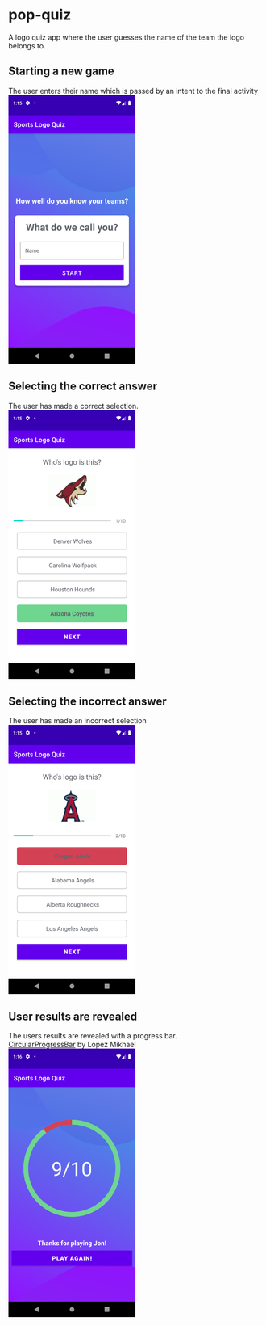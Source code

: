 # pop-quiz
A logo quiz app where the user guesses the name of the team the logo belongs to.

## Starting a new game
The user enters their name which is passed by an intent to the final activity <br>
<img src="img/main.png" width=50% height=50%>

## Selecting the correct answer
The user has made a correct selection. <br>
<img src="img/correct.png" width=50% height=50%>

## Selecting the incorrect answer
The user has made an incorrect selection <br>
<img src="img/incorrect.png" width=50% height=50%>

## User results are revealed
The users results are revealed with a progress bar. <br>
[CircularProgressBar](https://github.com/lopspower/CircularProgressBar.git) by Lopez Mikhael <br>
<img src="img/play-again.png" width=50% height=50%>